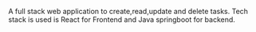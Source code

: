A full stack web application to create,read,update and delete tasks. Tech stack is used is React for Frontend and Java springboot for backend.
